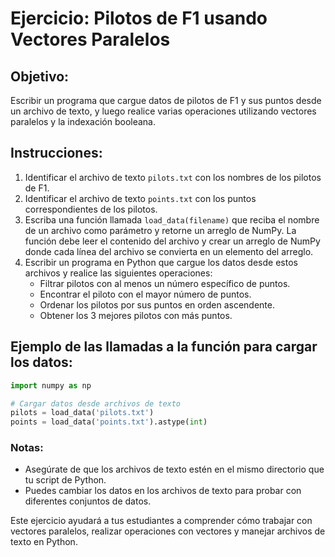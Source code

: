 # Ejercicio: Pilotos de F1 usando Vectores Paralelos

## Objetivo:
Escribir un programa que cargue datos de pilotos de F1 y sus puntos desde un archivo de texto, y luego realice varias operaciones utilizando vectores paralelos y la indexación booleana.

## Instrucciones:

1. Identificar el archivo de texto `pilots.txt` con los nombres de los pilotos de F1.
2. Identificar el archivo de texto `points.txt` con los puntos correspondientes de los pilotos.
4. Escriba una función llamada `load_data(filename)` que reciba el nombre de un archivo como parámetro y retorne un arreglo de NumPy. La función debe leer el contenido del archivo y crear un arreglo de NumPy donde cada línea del archivo se convierta en un elemento del arreglo.
3. Escribir un programa en Python que cargue los datos desde estos archivos y realice las siguientes operaciones:
   - Filtrar pilotos con al menos un número específico de puntos.
   - Encontrar el piloto con el mayor número de puntos.
   - Ordenar los pilotos por sus puntos en orden ascendente.
   - Obtener los 3 mejores pilotos con más puntos.

## Ejemplo de las llamadas a la función para cargar los datos:

```python
import numpy as np

# Cargar datos desde archivos de texto
pilots = load_data('pilots.txt')
points = load_data('points.txt').astype(int)

```

### Notas:
- Asegúrate de que los archivos de texto estén en el mismo directorio que tu script de Python.
- Puedes cambiar los datos en los archivos de texto para probar con diferentes conjuntos de datos.

Este ejercicio ayudará a tus estudiantes a comprender cómo trabajar con vectores paralelos, realizar operaciones con vectores y manejar archivos de texto en Python.